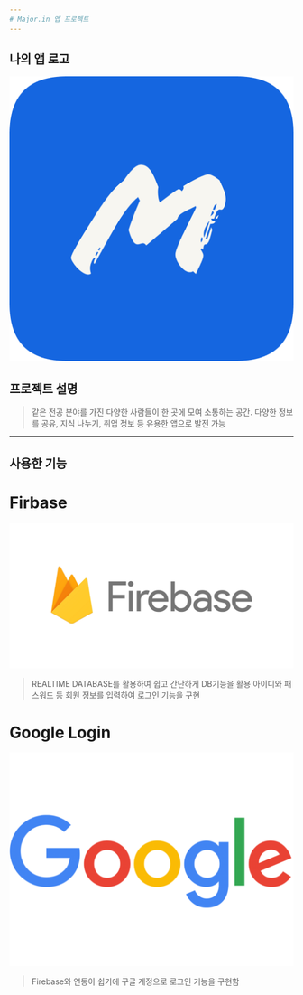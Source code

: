 ```yaml
---
# Major.in 앱 프로젝트
---
```

## 나의 앱 로고
[![majorin](mlogo.png)]()
## 프로젝트 설명
> 같은 전공 분야를 가진 다양한 사람들이 한 곳에 모여 소통하는 공간.
> 다양한 정보를 공유, 지식 나누기, 취업 정보 등 유용한 앱으로 발전 가능
---
## 사용한 기능
# Firbase
[![Firebase](firebase.png)](https://firebase.google.com/?hl=ko)
> REALTIME DATABASE를 활용하여 쉽고 간단하게 DB기능을 활용
> 아이디와 패스워드 등 회원 정보를 입력하여 로그인 기능을 구현 
# Google Login
[![Google](pngwing.com.png)](https://www.google.com/?hl=ko)
> Firebase와 연동이 쉽기에 구글 계정으로 로그인 기능을 구현함


